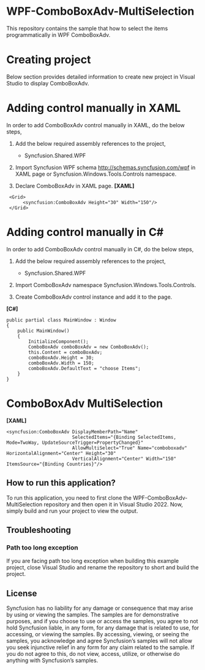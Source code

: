 # WPF-ComboBoxAdv-MultiSelection
This repository contains the sample that how to select the items programmatically in WPF ComboBoxAdv.

# Creating project
Below section provides detailed information to create new project in Visual Studio to display ComboBoxAdv.
# Adding control manually in XAML
In order to add ComboBoxAdv control manually in XAML, do the below steps,

1. Add the below required assembly references to the project,

   * Syncfusion.Shared.WPF
2. Import Syncfusion WPF schema http://schemas.syncfusion.com/wpf in XAML page or Syncfusion.Windows.Tools.Controls namespace.

3. Declare ComboBoxAdv in XAML page.
**[XAML]**

```
 <Grid>
      <syncfusion:ComboBoxAdv Height="30" Width="150"/>
 </Grid>
```

# Adding control manually in C#
In order to add ComboBoxAdv control manually in C#, do the below steps,

1. Add the below required assembly references to the project,

    * Syncfusion.Shared.WPF

2. Import ComboBoxAdv namespace Syncfusion.Windows.Tools.Controls.

3. Create ComboBoxAdv control instance and add it to the page.


**[C#]**
```
public partial class MainWindow : Window
{
    public MainWindow()
    {
        InitializeComponent();
        ComboBoxAdv comboBoxAdv = new ComboBoxAdv();
        this.Content = comboBoxAdv;
        comboBoxAdv.Height = 30;
        comboBoxAdv.Width = 150;
        comboBoxAdv.DefaultText = "choose Items";
    }
}
```
#   ComboBoxAdv MultiSelection

**[XAML]**

```
<syncfusion:ComboBoxAdv DisplayMemberPath="Name"  
                        SelectedItems="{Binding SelectedItems, Mode=TwoWay, UpdateSourceTrigger=PropertyChanged}" 
                        AllowMultiSelect="True" Name="comboboxadv"  HorizontalAlignment="Center" Height="30"  
                        VerticalAlignment="Center" Width="150" ItemsSource="{Binding Countries}"/>
```
## How to run this application?

To run this application, you need to first clone the WPF-ComboBoxAdv-MultiSelection repository and then open it in Visual Studio 2022. Now, simply build and run your project to view the output.

## <a name="troubleshooting"></a>Troubleshooting ##
### Path too long exception
If you are facing path too long exception when building this example project, close Visual Studio and rename the repository to short and build the project.

## License

Syncfusion has no liability for any damage or consequence that may arise by using or viewing the samples. The samples are for demonstrative purposes, and if you choose to use or access the samples, you agree to not hold Syncfusion liable, in any form, for any damage that is related to use, for accessing, or viewing the samples. By accessing, viewing, or seeing the samples, you acknowledge and agree Syncfusion’s samples will not allow you seek injunctive relief in any form for any claim related to the sample. If you do not agree to this, do not view, access, utilize, or otherwise do anything with Syncfusion’s samples.